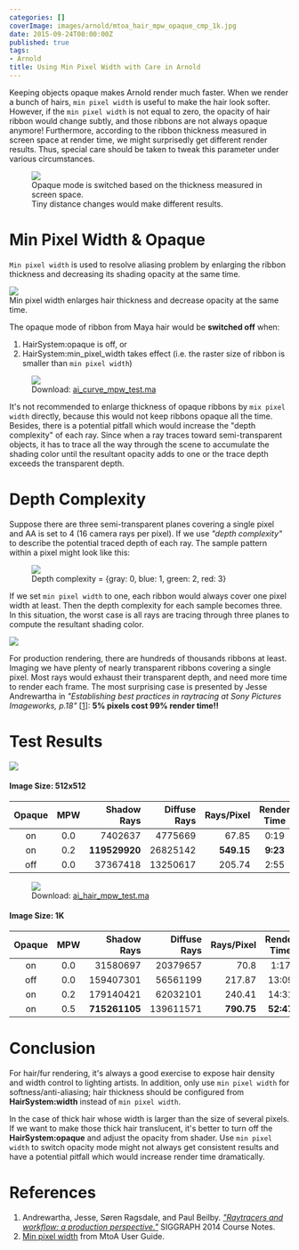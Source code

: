 ```yaml
---
categories: []
coverImage: images/arnold/mtoa_hair_mpw_opaque_cmp_1k.jpg
date: 2015-09-24T00:00:00Z
published: true
tags:
- Arnold
title: Using Min Pixel Width with Care in Arnold
---
```


Keeping objects opaque makes Arnold render much faster. When we render a bunch of hairs, `min pixel width` is useful to make the hair look softer. However, if the `min pixel width` is not equal to zero, the opacity of hair ribbon would change subtly, and those ribbons are not always opaque anymore! Furthermore, according to the ribbon thickness measured in screen space at render time, we might surprisedly get different render results. Thus, special care should be taken to tweak this parameter under various circumstances.

<figure class="figure">
<a href="/images/arnold/mtoa_hair_mpw_opaque_dist.jpg" data-lightbox="posts">
<img src="/images/arnold/mtoa_hair_mpw_opaque_dist.jpg"></a>
<figcaption class="figure-caption">Opaque mode is switched based on the thickness measured in screen space.<br>Tiny distance changes would make different results.</figcaption></figure>

# Min Pixel Width & Opaque

`Min pixel width` is used to resolve aliasing problem by enlarging the ribbon thickness and decreasing its shading opacity at the same time.

<img src="/images/arnold/mtoa_opacity_with_min_pixel_width.jpg">
<figcaption class="figure-caption">Min pixel width enlarges hair thickness and decrease opacity at the same time.</figcaption>

The opaque mode of ribbon from Maya hair would be <span class="red">__switched off__</span> when:

1. HairSystem:opaque is off, or
2. HairSystem:min_pixel_width takes effect (i.e. the raster size of ribbon is smaller than `min pixel width`)

<figure>
<img src="/images/arnold/mtoa_curve_opaque_switch.jpg">
<figcaption>Download: <a href="https://drive.google.com/file/d/0BzMAAU0MqqtQYjRmbVR0ZEJKR3c/view?usp=sharing">ai_curve_mpw_test.ma</a></figcaption></figure>

It's not recommended to enlarge thickness of opaque ribbons by `mix pixel width` directly, because this would not keep ribbons opaque all the time. Besides, there is a potential pitfall which would increase the "depth complexity" of each ray. Since when a ray traces toward semi-transparent objects, it has to trace all the way through the scene to accumulate the shading color <span class="blue">until the resultant opacity adds to one or the trace depth exceeds the transparent depth.</span>

# Depth Complexity

Suppose there are three semi-transparent planes covering a single pixel and AA is set to 4 (16 camera rays per pixel). If we use _"depth complexity"_ to describe the potential traced depth of each ray. The sample pattern within a pixel might look like this:

<figure>
<img src="/images/arnold/transparent_depth_0-3.png">
<figcaption>Depth complexity = {gray: 0, blue: 1, green: 2, red: 3}</figcaption></figure>

If we set `min pixel width` to one, each ribbon would always cover one pixel width at least. Then the depth complexity for each sample becomes three. In this situation, the worst case is all rays are tracing through three planes to compute the resultant shading color.

<img src="/images/arnold/transparent_depth_3.png">

For production rendering, there are hundreds of thousands ribbons at least. Imaging we have plenty of nearly transparent ribbons covering a single pixel. Most rays would exhaust their transparent depth, and need more time to render each frame. The most surprising case is presented by Jesse Andrewartha in _"Establishing best practices in raytracing at Sony Pictures Imageworks, p.18"_ [[1](#ref.1)]: <span class="red">__5% pixels cost 99% render time!!__</span>

# Test Results

<a href="/images/arnold/mtoa_hair_mpw_opaque_cmp.jpg" data-lightbox="results">
<img src="/images/arnold/mtoa_hair_mpw_opaque_cmp.jpg"></a>

#### Image Size: 512x512

| Opaque | MPW |Shadow Rays | Diffuse Rays | Rays/Pixel | Render Time|
| :--:   | :-: | --------:  | -------:     | -----:     | :-:        |
| on     | 0.0 | 7402637    | 4775669      | 67.85      | 0:19       |
| on     | 0.2 | <span class="red">__119529920__</span>  | 26825142     | <span class="red">__549.15__</span>  | <span class="red">__9:23__</span>       |
| off    | 0.0 | 37367418   | 13250617     | 205.74     | 2:55       |

<figure>
<a href="/images/arnold/mtoa_hair_mpw_opaque_cmp_1k.jpg" data-lightbox="results"><img src="/images/arnold/mtoa_hair_mpw_opaque_cmp_1k.jpg"></a>
<figcaption>Download: <a href="https://drive.google.com/file/d/0BzMAAU0MqqtQQUxTSDhNbzBIdjg/view?usp=sharing">ai_hair_mpw_test.ma</a></figcaption></figure>

#### Image Size: 1K

| Opaque | MPW |Shadow Rays | Diffuse Rays | Rays/Pixel | Render Time|
| :--:   | :-: | --------:  | -------:     | -----:     | :-:        |
| on     | 0.0 | 31580697   | 20379657     | 70.8       | 1:17       |
| off    | 0.0 | 159407301  | 56561199     | 217.87     | 13:09      |
| on     | 0.2 | 179140421  | 62032101     | 240.41     | 14:31      |
| on     | 0.5 | <span class="red">__715261105__</span>  | 139611571    | <span class="red">__790.75__</span>     | <span class="red">__52:47__</span>      |

# Conclusion

For hair/fur rendering, it's always a good exercise to expose hair density and width control to lighting artists. In addition, only use `min pixel width` for softness/anti-aliasing; hair thickness should be configured from <span class="green">__HairSystem:width__</span> instead of `min pixel width`.

In the case of thick hair whose width is larger than the size of several pixels. If we want to make those thick hair translucent, it's better to turn off the <span class="green">__HairSystem:opaque__</span> and adjust the opacity from shader. Use `min pixel width` to switch opacity mode might not always get consistent results and have a potential pitfall which would increase render time dramatically.

# References

1. Andrewartha, Jesse, Søren Ragsdale, and Paul Beilby. <cite id="ref.1">["Raytracers and workflow: a production perspective."](http://dl.acm.org/authorize?6945594)</cite> SIGGRAPH 2014 Course Notes.
2. [Min pixel width](https://support.solidangle.com/display/AFMUG/Curves#Curves-Min.PixelWidth) from MtoA User Guide.
